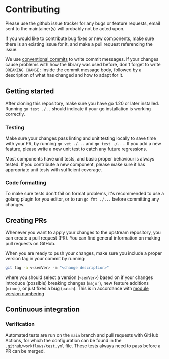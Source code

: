 # Contributing

Please use the github issue tracker for any bugs or feature requests,
email sent to the maintainer(s) will probably not be acted upon.

If you would like to contribute bug fixes or new components,
make sure there is an existing issue for it, and make a pull
request referencing the issue.

We use [conventional commits](https://www.conventionalcommits.org) to write commit messages.
If your changes cause problems with how the library was used before,
don't forget to write `BREAKING CHANGE:` inside the commit message body,
followed by a description of what has changed and how to adapt for it.

## Getting started

After cloning this repository, make sure you have go 1.20 or later installed.
Running `go test ./..` should indicate if your go installation is working correctly.

### Testing

Make sure your changes pass linting and unit testing locally to save time with your PR,
by running `go vet ./...` and `go test ./...`.
If you add a new feature, please write a new unit test to catch any future regressions.

Most components have unit tests, and basic proper behaviour is always
tested.
If you contribute a new component, please make sure it has appropriate
unit tests with sufficient coverage.

### Code formatting

To make sure tests don't fail on format problems, it's recommended to use a
golang plugin for you editor, or to run `go fmt ./...` before committing
any changes.

## Creating PRs

Whenever you want to apply your changes to the upstream repository,
you can create a pull request (PR). You can find general information
on making pull requests on GitHub.

When you are ready to push your changes,
make sure you include a proper version tag in your commit by running:

```sh
git tag -a v<semVer> -m "<change description>"
```

where you should select a version (`<semVer>`) based on if your changes introduce
(possible) breaking changes (`major`), new feature additions (`minor`),
or just fixes a bug (`patch`). This is in accordance with [module version numbering](https://go.dev/doc/modules/version-numbers)

## Continuous integration

### Verification

Automated tests are run on the `main` branch and pull requests with GitHub Actions,
for which the configuration can be found in the `.github/workflows/test.yml` file.
These tests always need to pass before a PR can be merged.
